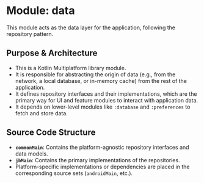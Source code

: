 # Module: data

This module acts as the data layer for the application, following the repository pattern.

## Purpose & Architecture

- This is a Kotlin Multiplatform library module.
- It is responsible for abstracting the origin of data (e.g., from the network, a local database, or in-memory cache) from the rest of the application.
- It defines repository interfaces and their implementations, which are the primary way for UI and feature modules to interact with application data.
- It depends on lower-level modules like `:database` and `:preferences` to fetch and store data.

## Source Code Structure

- **`commonMain`**: Contains the platform-agnostic repository interfaces and data models.
- **`jbMain`**: Contains the primary implementations of the repositories.
- Platform-specific implementations or dependencies are placed in the corresponding source sets (`androidMain`, etc.).
